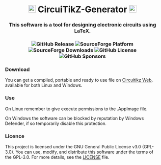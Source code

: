 
<h1 align="center"><img width="24" src="new_icon.ico" alt="CircuiTikZ-Generator Icon"> CircuiTikZ-Generator <img width="24" src="new_icon.ico" alt="CircuiTikZ-Generator Icon"></h1>
<h3 align="center"> This software is a tool for designing electronic circuits using LaTeX. </h3>
<h3 align="center"><img alt="GitHub Release" src="https://img.shields.io/github/v/release/Mixdor/CircuiTikZ-Generator?label=Last%20Release"> <img alt="SourceForge Platform" src="https://img.shields.io/sourceforge/platform/circuitikz-generator?label=Platform&color=%237B4907"> <img alt="SourceForge Downloads" src="https://img.shields.io/sourceforge/dt/circuitikz-generator?label=Downloads&color=%234D7A10"> <img alt="GitHub License" src="https://img.shields.io/github/license/Mixdor/CircuiTikZ-Generator?label=License&link=https%3A%2F%2Fgithub.com%2FMixdor%2FCircuiTikZ-Generator%2Fblob%2Fmaster%2FLICENSE"> <img alt="GitHub Sponsors" src="https://img.shields.io/github/sponsors/Mixdor?label=Sponsors&color=%23803E5D"></h3>

### Download

You can get a compiled, portable and ready to use file on [Circuitikz Web](https://www.circuitikz-generator.xyz/), available for both Linux and Windows.

### Use

On Linux remember to give execute permissions to the .AppImage file.

On Windows the software can be blocked by reputation by Windows Defender, if so temporarily disable this protection.

### Licence
This project is licensed under the GNU General Public License v3.0 (GPL-3.0). You can use, modify, and distribute this software under the terms of the GPL-3.0. For more details, see the [LICENSE](https://github.com/Mixdor/CircuiTikZ-Generator/blob/master/LICENSE) file.
